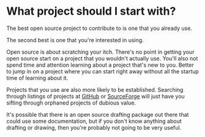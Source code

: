 # What project should I start with?

The best open source project to contribute to is one that you already use.

The second best is one that you're interested in using.

Open source is about scratching your itch. There's no point in
getting your open source start on a project that you wouldn't
actually use. You'll also not spend time and attention learning
about a project that's new to you. Better to jump in on a project
where you can start right away without all the startup time of
learning about it.

Projects that you use are also more likely to be established.
Searching through listings of projects at [GitHub][GitHub] or
 [SourceForge][SourceForge] will just have you sifting through
orphaned projects of dubious value.

It's possible that there is an open source drafting package out
there that could use some documentation, but if you don't know
anything about drafting or drawing, then you're probably not going
to be very useful.

[GitHub]: http://github.com/
[SourceForge]: http://sourceforge.net/
